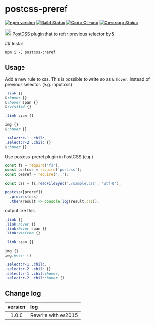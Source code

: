 # postcss-preref

[![npm version](https://badge.fury.io/js/postcss-preref.svg)](https://badge.fury.io/js/postcss-preref)
[![Build Status](https://travis-ci.org/totora0155/postcss-preref.svg)](https://travis-ci.org/totora0155/postcss-preref)
[![Code Climate](https://codeclimate.com/github/totora0155/postcss-preref/badges/gpa.svg)](https://codeclimate.com/github/totora0155/postcss-preref)
[![Coverage Status](https://coveralls.io/repos/totora0155/postcss-preref/badge.svg?branch=master&service=github)](https://coveralls.io/github/totora0155/postcss-preref?branch=master)

<p><img width="20" src="https://camo.githubusercontent.com/2ec260a9d4d3dcc109be800af0b29a8471ad5967/687474703a2f2f706f73746373732e6769746875622e696f2f706f73746373732f6c6f676f2e737667"> <a href="https://github.com/postcss/postcss">PostCSS</a> plugin that to refer previous selector by &</p>
## Install

```
npm i -D postcss-preref
```

## Usage

Add a new rule to css.
This is possible to write so as `&:hover`. instead of previous selector.
(e.g. input.css)
```css
.link {}
&:hover {}
&:hover span {}
&:visited {}

.link span {}

img {}
&:hover {}

.selector-1 .child,
.selector-2 .child {}
&:hover {}

```

Use postcss-preref plugin in PostCSS
(e.g.)
```js
const fs = require('fs');
const postcss = require('postcss');
const preref = require('..');

const css = fs.readFileSync('./sample.css', 'utf-8');

postcss([preref])
  .process(css)
  .then(result => console.log(result.css));

```

output like this

```css
.link {}
.link:hover {}
.link:hover span {}
.link:visited {}

.link span {}

img {}
img:hover {}

.selector-1 .child,
.selector-2 .child {}
.selector-1 .child:hover,
.selector-2 .child:hover {}

```

## Change log

|version|log|
|:-:|:--|
|1.0.0|Rewrite with es2015|
